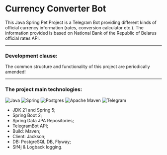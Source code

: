 # Currency Converter Bot

This Java Spring Pet Project is a Telegram Bot providing different kinds of official currency information (rates,
conversion calculator etc.).
The information provided is based on National Bank of the Republic of Belarus official rates API.
___

### Development clause:

The common structure and functionality of this project are periodically
amended!
___

### The project main technologies:

![Java](https://img.shields.io/badge/java-%23ED8B00.svg?style=for-the-badge&logo=java&logoColor=white)
![Spring](https://img.shields.io/badge/spring-%236DB33F.svg?style=for-the-badge&logo=spring&logoColor=white)
![Postgres](https://img.shields.io/badge/postgres-%23316192.svg?style=for-the-badge&logo=postgresql&logoColor=white)
![Apache Maven](https://img.shields.io/badge/Apache%20Maven-C71A36?style=for-the-badge&logo=Apache%20Maven&logoColor=white)
![Telegram](https://img.shields.io/badge/Telegram-2CA5E0?style=for-the-badge&logo=telegram&logoColor=white)

- JDK 21 and Spring 5;
- Spring Boot 2;
- Spring Data JPA Repositories;
- TelegramBot API;
- Build: Maven;
- Client: Jackson;
- DB: PostgreSQL DB, Flyway;
- Slf4j & Logback logging.
